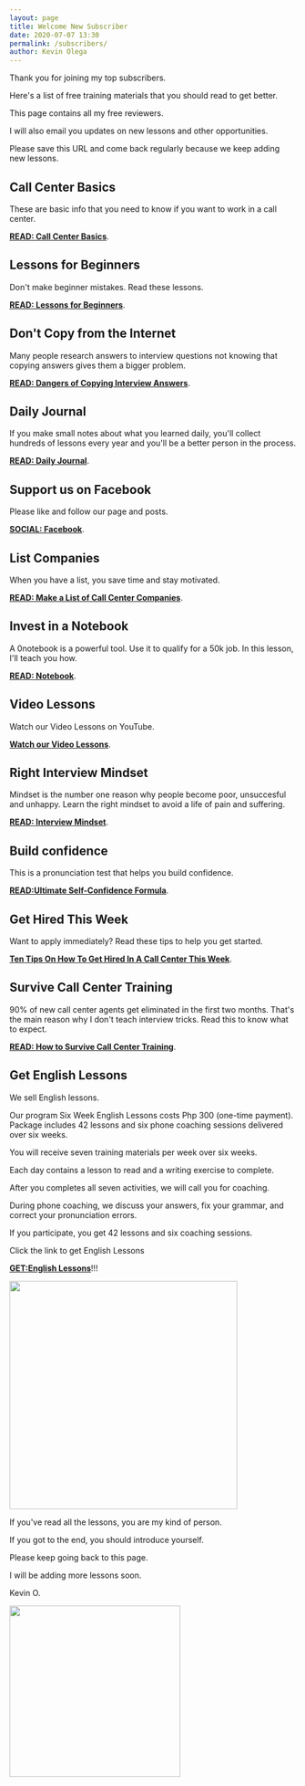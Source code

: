 ```yaml
--- 
layout: page
title: Welcome New Subscriber
date: 2020-07-07 13:30
permalink: /subscribers/ 
author: Kevin Olega 
--- 
```

Thank you for joining my top subscribers.

Here's a list of free training materials that you should read to get better.

This page contains all my free reviewers.

I will also email you updates on new lessons and other opportunities.

Please save this URL and come back regularly because we keep adding new lessons.

## Call Center Basics

These are basic info that you need to know if you want to work in a call center.

**[READ: Call Center Basics](https://callcentertrainingtips.com/basics/)**.


## Lessons for Beginners

Don't make beginner mistakes. Read these lessons.

**[READ: Lessons for Beginners](https://callcentertrainingtips.com/beginner/)**.

## Don't Copy from the Internet

Many people research answers to interview questions not knowing that copying answers gives them a bigger problem.

**[READ: Dangers of Copying Interview Answers](https://callcentertrainingtips.com/copycat/)**.

## Daily Journal

If you make small notes about what you learned daily, you'll collect hundreds of lessons every year and you'll be a better person in the process.

**[READ: Daily Journal](https://callcentertrainingtips.com/write-journal/)**.

## Support us on Facebook

Please like and follow our page and posts.

**[SOCIAL: Facebook](https://www.facebook.com/callcentertrainingtips/inbox/)**.

## List Companies

When you have a list, you save time and stay motivated. 

**[READ: Make a List of Call Center Companies](https://callcentertrainingtips.com/list-companies/)**.

## Invest in a Notebook

A 0notebook is a powerful tool. Use it to qualify for a 50k job. In this lesson, I'll teach you how.

**[READ: Notebook](https://callcentertrainingtips.com/notebook)**.

## Video Lessons

Watch our Video Lessons on YouTube.

**[Watch our Video Lessons](https://www.youtube.com/user/CCTTshow)**.

## Right Interview Mindset

Mindset is the number one reason why people become poor, unsuccesful and unhappy. Learn the right mindset to avoid a life of pain and suffering.

**[READ: Interview Mindset](https://callcentertrainingtips.com/interview-mind/)**.

## Build confidence

This is a pronunciation test that helps you build confidence.

**[READ:Ultimate Self-Confidence Formula](https://callcentertrainingtips.com/confidence-formula/)**.

## Get Hired This Week

Want to apply immediately? Read these tips to help you get started. 

**[Ten Tips On How To Get Hired In A Call Center This Week](https://callcentertrainingtips.com/ten-tips-to-get-hired-in-a-call-center-this-week/)**.

## Survive Call Center Training

90% of new call center agents get eliminated in the first two months. That's the main reason why I don't teach interview tricks. Read this to know what to expect.

**[READ: How to Survive Call Center Training](https://callcentertrainingtips.com/survivetrain/)**.

## Get English Lessons

We sell English lessons.

Our program Six Week English Lessons costs Php 300 (one-time payment). Package includes 42 lessons and six phone coaching sessions delivered over six weeks.

You will receive seven training materials per week over six weeks.

Each day contains a lesson to read and a writing exercise to complete.

After you completes all seven activities, we will call you for coaching.

During phone coaching, we discuss your answers, fix your grammar, and correct your pronunciation errors.

If you participate, you get 42 lessons and six coaching sessions.

Click the link to get English Lessons


**[GET:English Lessons](https://callcentertrainingtips.com/6WEL250/)**!!!

<img src="{{ site.url }}/images/2020-07-01-three-hundred.JPG" width="400">

If you've read all the lessons, you are my kind of person.

If you got to the end, you should introduce yourself.

Please keep going back to this page.

I will be adding more lessons soon.

Kevin O.

<img src="{{ site.url }}/images/2019-07-Kevin-Gray.jpg" width="300">